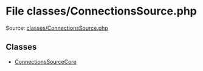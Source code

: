 File classes/ConnectionsSource.php
=========

Source: [classes/ConnectionsSource.php](https://github.com/PrestaShop/PrestaShop/blob/1.5.0.17/classes/ConnectionsSource.php)


Classes
-------

* [ConnectionsSourceCore](class.ConnectionsSourceCore.md)

